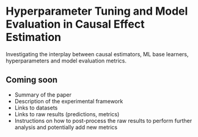 # Hyperparameter Tuning and Model Evaluation in Causal Effect Estimation

Investigating the interplay between causal estimators, ML base learners, hyperparameters and model evaluation metrics.

## Coming soon
- Summary of the paper
- Description of the experimental framework
- Links to datasets
- Links to raw results (predictions, metrics)
- Instructions on how to post-process the raw results to perform further analysis and potentially add new metrics
